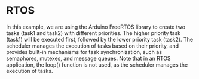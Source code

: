 # RTOS <br>

In this example, we are using the Arduino FreeRTOS library to create two tasks (task1 and task2) with different priorities. The higher priority task (task1) will be executed first, followed by the lower priority task (task2). The scheduler manages the execution of tasks based on their priority, and provides built-in mechanisms for task synchronization, such as semaphores, mutexes, and message queues. Note that in an RTOS application, the loop() function is not used, as the scheduler manages the execution of tasks.
